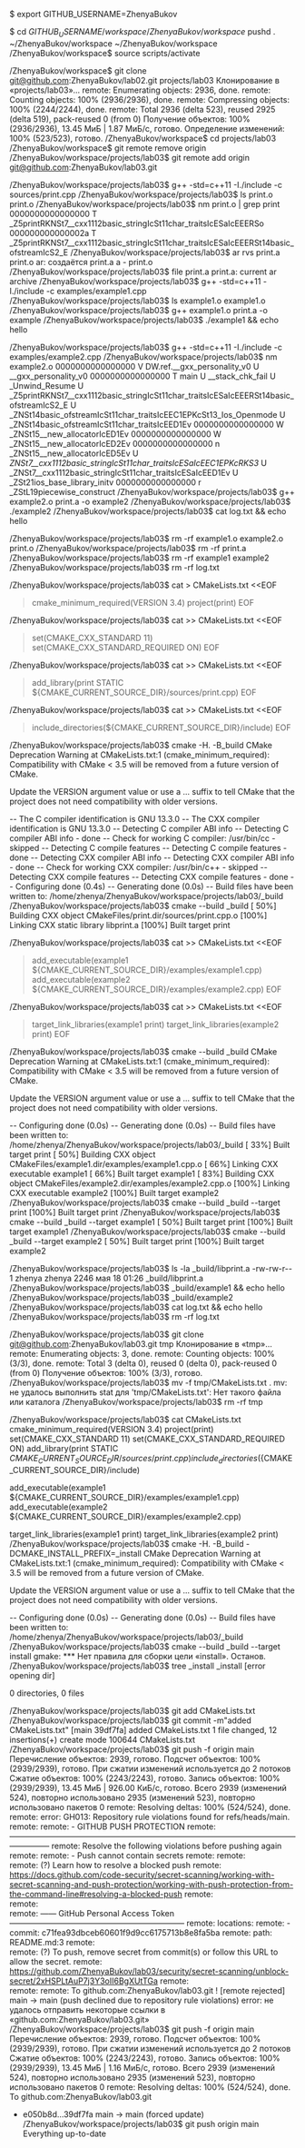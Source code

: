 $ export GITHUB_USERNAME=ZhenyaBukov

$ cd ${GITHUB_USERNAME}/workspace
/ZhenyaBukov/workspace$ pushd .
~/ZhenyaBukov/workspace ~/ZhenyaBukov/workspace
/ZhenyaBukov/workspace$ source scripts/activate

/ZhenyaBukov/workspace$ git clone git@github.com:ZhenyaBukov/lab02.git projects/lab03
Клонирование в «projects/lab03»...
remote: Enumerating objects: 2936, done.
remote: Counting objects: 100% (2936/2936), done.
remote: Compressing objects: 100% (2244/2244), done.
remote: Total 2936 (delta 523), reused 2925 (delta 519), pack-reused 0 (from 0)
Получение объектов: 100% (2936/2936), 13.45 МиБ | 1.87 МиБ/с, готово.
Определение изменений: 100% (523/523), готово.
/ZhenyaBukov/workspace$ cd projects/lab03
/ZhenyaBukov/workspace$ git remote remove origin
/ZhenyaBukov/workspace/projects/lab03$ git remote add origin git@github.com:ZhenyaBukov/lab03.git

/ZhenyaBukov/workspace/projects/lab03$ g++ -std=c++11 -I./include -c sources/print.cpp
/ZhenyaBukov/workspace/projects/lab03$ ls print.o
print.o
/ZhenyaBukov/workspace/projects/lab03$ nm print.o | grep print
0000000000000000 T _Z5printRKNSt7__cxx1112basic_stringIcSt11char_traitsIcESaIcEEERSo
000000000000002a T _Z5printRKNSt7__cxx1112basic_stringIcSt11char_traitsIcESaIcEEERSt14basic_ofstreamIcS2_E
/ZhenyaBukov/workspace/projects/lab03$ ar rvs print.a print.o
ar: создаётся print.a
a - print.o
/ZhenyaBukov/workspace/projects/lab03$ file print.a
print.a: current ar archive
/ZhenyaBukov/workspace/projects/lab03$ g++ -std=c++11 -I./include -c examples/example1.cpp
/ZhenyaBukov/workspace/projects/lab03$ ls example1.o
example1.o
/ZhenyaBukov/workspace/projects/lab03$ g++ example1.o print.a -o example
/ZhenyaBukov/workspace/projects/lab03$ ./example1 && echo
hello

/ZhenyaBukov/workspace/projects/lab03$ g++ -std=c++11 -I./include -c examples/example2.cpp
/ZhenyaBukov/workspace/projects/lab03$ nm example2.o
0000000000000000 V DW.ref.__gxx_personality_v0
                 U __gxx_personality_v0
0000000000000000 T main
                 U __stack_chk_fail
                 U _Unwind_Resume
                 U _Z5printRKNSt7__cxx1112basic_stringIcSt11char_traitsIcESaIcEEERSt14basic_ofstreamIcS2_E
                 U _ZNSt14basic_ofstreamIcSt11char_traitsIcEEC1EPKcSt13_Ios_Openmode
                 U _ZNSt14basic_ofstreamIcSt11char_traitsIcEED1Ev
0000000000000000 W _ZNSt15__new_allocatorIcED1Ev
0000000000000000 W _ZNSt15__new_allocatorIcED2Ev
0000000000000000 n _ZNSt15__new_allocatorIcED5Ev
                 U _ZNSt7__cxx1112basic_stringIcSt11char_traitsIcESaIcEEC1EPKcRKS3_
                 U _ZNSt7__cxx1112basic_stringIcSt11char_traitsIcESaIcEED1Ev
                 U _ZSt21ios_base_library_initv
0000000000000000 r _ZStL19piecewise_construct
/ZhenyaBukov/workspace/projects/lab03$ g++ example2.o print.a -o example2
/ZhenyaBukov/workspace/projects/lab03$ ./example2
/ZhenyaBukov/workspace/projects/lab03$ cat log.txt && echo
hello

/ZhenyaBukov/workspace/projects/lab03$ rm -rf example1.o example2.o print.o
/ZhenyaBukov/workspace/projects/lab03$ rm -rf print.a
/ZhenyaBukov/workspace/projects/lab03$ rm -rf example1 example2
/ZhenyaBukov/workspace/projects/lab03$ rm -rf log.txt

/ZhenyaBukov/workspace/projects/lab03$ cat > CMakeLists.txt <<EOF
> cmake_minimum_required(VERSION 3.4)
project(print)
EOF

/ZhenyaBukov/workspace/projects/lab03$ cat >> CMakeLists.txt <<EOF
> set(CMAKE_CXX_STANDARD 11)
set(CMAKE_CXX_STANDARD_REQUIRED ON)
EOF

/ZhenyaBukov/workspace/projects/lab03$ cat >> CMakeLists.txt <<EOF
> add_library(print STATIC \${CMAKE_CURRENT_SOURCE_DIR}/sources/print.cpp)
EOF

/ZhenyaBukov/workspace/projects/lab03$ cat >> CMakeLists.txt <<EOF
> include_directories(\${CMAKE_CURRENT_SOURCE_DIR}/include)
EOF

/ZhenyaBukov/workspace/projects/lab03$ cmake -H. -B_build
CMake Deprecation Warning at CMakeLists.txt:1 (cmake_minimum_required):
  Compatibility with CMake < 3.5 will be removed from a future version of
  CMake.

  Update the VERSION argument <min> value or use a ...<max> suffix to tell
  CMake that the project does not need compatibility with older versions.


-- The C compiler identification is GNU 13.3.0
-- The CXX compiler identification is GNU 13.3.0
-- Detecting C compiler ABI info
-- Detecting C compiler ABI info - done
-- Check for working C compiler: /usr/bin/cc - skipped
-- Detecting C compile features
-- Detecting C compile features - done
-- Detecting CXX compiler ABI info
-- Detecting CXX compiler ABI info - done
-- Check for working CXX compiler: /usr/bin/c++ - skipped
-- Detecting CXX compile features
-- Detecting CXX compile features - done
-- Configuring done (0.4s)
-- Generating done (0.0s)
-- Build files have been written to: /home/zhenya/ZhenyaBukov/workspace/projects/lab03/_build
/ZhenyaBukov/workspace/projects/lab03$ cmake --build _build
[ 50%] Building CXX object CMakeFiles/print.dir/sources/print.cpp.o
[100%] Linking CXX static library libprint.a
[100%] Built target print

/ZhenyaBukov/workspace/projects/lab03$ cat >> CMakeLists.txt <<EOF
> 
> add_executable(example1 \${CMAKE_CURRENT_SOURCE_DIR}/examples/example1.cpp)
add_executable(example2 \${CMAKE_CURRENT_SOURCE_DIR}/examples/example2.cpp)
EOF

/ZhenyaBukov/workspace/projects/lab03$ cat >> CMakeLists.txt <<EOF
> 
> target_link_libraries(example1 print)
target_link_libraries(example2 print)
EOF

/ZhenyaBukov/workspace/projects/lab03$ cmake --build _build
CMake Deprecation Warning at CMakeLists.txt:1 (cmake_minimum_required):
  Compatibility with CMake < 3.5 will be removed from a future version of
  CMake.

  Update the VERSION argument <min> value or use a ...<max> suffix to tell
  CMake that the project does not need compatibility with older versions.


-- Configuring done (0.0s)
-- Generating done (0.0s)
-- Build files have been written to: /home/zhenya/ZhenyaBukov/workspace/projects/lab03/_build
[ 33%] Built target print
[ 50%] Building CXX object CMakeFiles/example1.dir/examples/example1.cpp.o
[ 66%] Linking CXX executable example1
[ 66%] Built target example1
[ 83%] Building CXX object CMakeFiles/example2.dir/examples/example2.cpp.o
[100%] Linking CXX executable example2
[100%] Built target example2
/ZhenyaBukov/workspace/projects/lab03$ cmake --build _build --target print
[100%] Built target print
/ZhenyaBukov/workspace/projects/lab03$ cmake --build _build --target example1
[ 50%] Built target print
[100%] Built target example1
/ZhenyaBukov/workspace/projects/lab03$ cmake --build _build --target example2
[ 50%] Built target print
[100%] Built target example2

/ZhenyaBukov/workspace/projects/lab03$ ls -la _build/libprint.a
-rw-rw-r-- 1 zhenya zhenya 2246 мая 18 01:26 _build/libprint.a
/ZhenyaBukov/workspace/projects/lab03$ _build/example1 && echo
hello
/ZhenyaBukov/workspace/projects/lab03$ _build/example2
/ZhenyaBukov/workspace/projects/lab03$ cat log.txt && echo
hello
/ZhenyaBukov/workspace/projects/lab03$ rm -rf log.txt

/ZhenyaBukov/workspace/projects/lab03$ git clone git@github.com:ZhenyaBukov/lab03.git tmp
Клонирование в «tmp»...
remote: Enumerating objects: 3, done.
remote: Counting objects: 100% (3/3), done.
remote: Total 3 (delta 0), reused 0 (delta 0), pack-reused 0 (from 0)
Получение объектов: 100% (3/3), готово.
/ZhenyaBukov/workspace/projects/lab03$ mv -f tmp/CMakeLists.txt .
mv: не удалось выполнить stat для 'tmp/CMakeLists.txt': Нет такого файла или каталога
/ZhenyaBukov/workspace/projects/lab03$ rm -rf tmp

/ZhenyaBukov/workspace/projects/lab03$ cat CMakeLists.txt
cmake_minimum_required(VERSION 3.4)
project(print)
set(CMAKE_CXX_STANDARD 11)
set(CMAKE_CXX_STANDARD_REQUIRED ON)
add_library(print STATIC ${CMAKE_CURRENT_SOURCE_DIR}/sources/print.cpp)
include_directories(${CMAKE_CURRENT_SOURCE_DIR}/include)

add_executable(example1 ${CMAKE_CURRENT_SOURCE_DIR}/examples/example1.cpp)
add_executable(example2 ${CMAKE_CURRENT_SOURCE_DIR}/examples/example2.cpp)

target_link_libraries(example1 print)
target_link_libraries(example2 print)
/ZhenyaBukov/workspace/projects/lab03$ cmake -H. -B_build -DCMAKE_INSTALL_PREFIX=_install
CMake Deprecation Warning at CMakeLists.txt:1 (cmake_minimum_required):
  Compatibility with CMake < 3.5 will be removed from a future version of
  CMake.

  Update the VERSION argument <min> value or use a ...<max> suffix to tell
  CMake that the project does not need compatibility with older versions.


-- Configuring done (0.0s)
-- Generating done (0.0s)
-- Build files have been written to: /home/zhenya/ZhenyaBukov/workspace/projects/lab03/_build
/ZhenyaBukov/workspace/projects/lab03$ cmake --build _build --target install
gmake: *** Нет правила для сборки цели «install».  Останов.
/ZhenyaBukov/workspace/projects/lab03$ tree _install
_install  [error opening dir]

0 directories, 0 files

/ZhenyaBukov/workspace/projects/lab03$ git add CMakeLists.txt
/ZhenyaBukov/workspace/projects/lab03$ git commit -m"added CMakeLists.txt"
[main 39df7fa] added CMakeLists.txt
 1 file changed, 12 insertions(+)
 create mode 100644 CMakeLists.txt
/ZhenyaBukov/workspace/projects/lab03$ git push -f origin main
Перечисление объектов: 2939, готово.
Подсчет объектов: 100% (2939/2939), готово.
При сжатии изменений используется до 2 потоков
Сжатие объектов: 100% (2243/2243), готово.
Запись объектов: 100% (2939/2939), 13.45 МиБ | 926.00 КиБ/с, готово.
Всего 2939 (изменений 524), повторно использовано 2935 (изменений 523), повторно использовано пакетов 0
remote: Resolving deltas: 100% (524/524), done.
remote: error: GH013: Repository rule violations found for refs/heads/main.
remote: 
remote: - GITHUB PUSH PROTECTION
remote:   —————————————————————————————————————————
remote:     Resolve the following violations before pushing again
remote: 
remote:     - Push cannot contain secrets
remote: 
remote:     
remote:      (?) Learn how to resolve a blocked push
remote:      https://docs.github.com/code-security/secret-scanning/working-with-secret-scanning-and-push-protection/working-with-push-protection-from-the-command-line#resolving-a-blocked-push
remote:     
remote:     
remote:       —— GitHub Personal Access Token ——————————————————————
remote:        locations:
remote:          - commit: c71fea93dbceb60601f9d9cc6175713b8e8fa5ba
remote:            path: README.md:3
remote:     
remote:        (?) To push, remove secret from commit(s) or follow this URL to allow the secret.
remote:        https://github.com/ZhenyaBukov/lab03/security/secret-scanning/unblock-secret/2xHSPLtAuP7j3Y3oII6BgXUtTGa
remote:     
remote: 
remote: 
To github.com:ZhenyaBukov/lab03.git
 ! [remote rejected] main -> main (push declined due to repository rule violations)
error: не удалось отправить некоторые ссылки в «github.com:ZhenyaBukov/lab03.git»
/ZhenyaBukov/workspace/projects/lab03$ git push -f origin main
Перечисление объектов: 2939, готово.
Подсчет объектов: 100% (2939/2939), готово.
При сжатии изменений используется до 2 потоков
Сжатие объектов: 100% (2243/2243), готово.
Запись объектов: 100% (2939/2939), 13.45 МиБ | 1.16 МиБ/с, готово.
Всего 2939 (изменений 524), повторно использовано 2935 (изменений 523), повторно использовано пакетов 0
remote: Resolving deltas: 100% (524/524), done.
To github.com:ZhenyaBukov/lab03.git
 + e050b8d...39df7fa main -> main (forced update)
/ZhenyaBukov/workspace/projects/lab03$ git push origin main
Everything up-to-date

